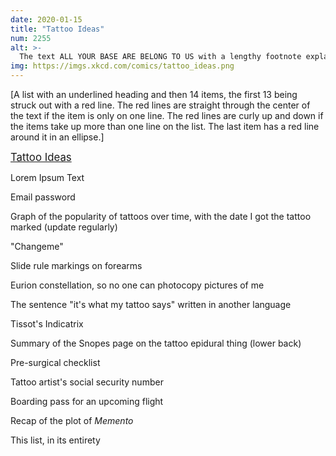 ```yaml
---
date: 2020-01-15
title: "Tattoo Ideas"
num: 2255
alt: >-
  The text ALL YOUR BASE ARE BELONG TO US with a lengthy footnote explaining that I got this tattoo in 2020 and not, as you may assume, 2001, but offering no further clarification.
img: https://imgs.xkcd.com/comics/tattoo_ideas.png
---
```

[A list with an underlined heading and then 14 items, the first 13 being struck out with a red line. The red lines are straight through the center of the text if the item is only on one line. The red lines are curly up and down if the items take up more than one line on the list. The last item has a red line around it in an ellipse.]

<u><big>Tattoo Ideas</big></u>

Lorem Ipsum Text

Email password

Graph of the popularity of tattoos over time, with the date I got the tattoo marked (update regularly)

"Changeme"

Slide rule markings on forearms

Eurion constellation, so no one can photocopy pictures of me

The sentence "it's what my tattoo says" written in another language

Tissot's Indicatrix

Summary of the Snopes page on the tattoo epidural thing (lower back)

Pre-surgical checklist

Tattoo artist's social security number

Boarding pass for an upcoming flight

Recap of the plot of *Memento*

This list, in its entirety